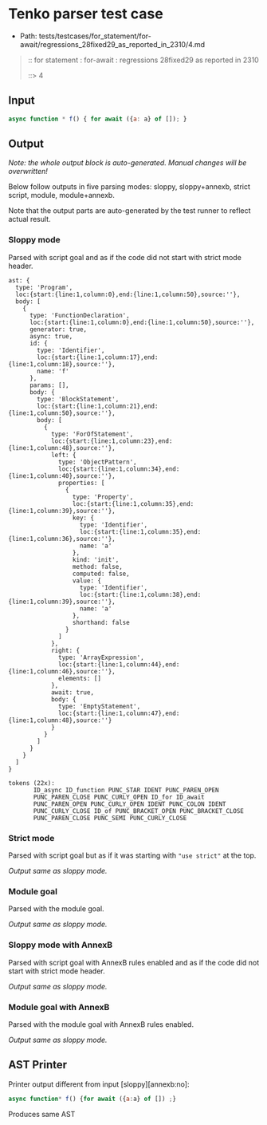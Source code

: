 # Tenko parser test case

- Path: tests/testcases/for_statement/for-await/regressions_28fixed29_as_reported_in_2310/4.md

> :: for statement : for-await : regressions 28fixed29 as reported in 2310
>
> ::> 4

## Input

`````js
async function * f() { for await ({a: a} of []); }
`````

## Output

_Note: the whole output block is auto-generated. Manual changes will be overwritten!_

Below follow outputs in five parsing modes: sloppy, sloppy+annexb, strict script, module, module+annexb.

Note that the output parts are auto-generated by the test runner to reflect actual result.

### Sloppy mode

Parsed with script goal and as if the code did not start with strict mode header.

`````
ast: {
  type: 'Program',
  loc:{start:{line:1,column:0},end:{line:1,column:50},source:''},
  body: [
    {
      type: 'FunctionDeclaration',
      loc:{start:{line:1,column:0},end:{line:1,column:50},source:''},
      generator: true,
      async: true,
      id: {
        type: 'Identifier',
        loc:{start:{line:1,column:17},end:{line:1,column:18},source:''},
        name: 'f'
      },
      params: [],
      body: {
        type: 'BlockStatement',
        loc:{start:{line:1,column:21},end:{line:1,column:50},source:''},
        body: [
          {
            type: 'ForOfStatement',
            loc:{start:{line:1,column:23},end:{line:1,column:48},source:''},
            left: {
              type: 'ObjectPattern',
              loc:{start:{line:1,column:34},end:{line:1,column:40},source:''},
              properties: [
                {
                  type: 'Property',
                  loc:{start:{line:1,column:35},end:{line:1,column:39},source:''},
                  key: {
                    type: 'Identifier',
                    loc:{start:{line:1,column:35},end:{line:1,column:36},source:''},
                    name: 'a'
                  },
                  kind: 'init',
                  method: false,
                  computed: false,
                  value: {
                    type: 'Identifier',
                    loc:{start:{line:1,column:38},end:{line:1,column:39},source:''},
                    name: 'a'
                  },
                  shorthand: false
                }
              ]
            },
            right: {
              type: 'ArrayExpression',
              loc:{start:{line:1,column:44},end:{line:1,column:46},source:''},
              elements: []
            },
            await: true,
            body: {
              type: 'EmptyStatement',
              loc:{start:{line:1,column:47},end:{line:1,column:48},source:''}
            }
          }
        ]
      }
    }
  ]
}

tokens (22x):
       ID_async ID_function PUNC_STAR IDENT PUNC_PAREN_OPEN
       PUNC_PAREN_CLOSE PUNC_CURLY_OPEN ID_for ID_await
       PUNC_PAREN_OPEN PUNC_CURLY_OPEN IDENT PUNC_COLON IDENT
       PUNC_CURLY_CLOSE ID_of PUNC_BRACKET_OPEN PUNC_BRACKET_CLOSE
       PUNC_PAREN_CLOSE PUNC_SEMI PUNC_CURLY_CLOSE
`````

### Strict mode

Parsed with script goal but as if it was starting with `"use strict"` at the top.

_Output same as sloppy mode._

### Module goal

Parsed with the module goal.

_Output same as sloppy mode._

### Sloppy mode with AnnexB

Parsed with script goal with AnnexB rules enabled and as if the code did not start with strict mode header.

_Output same as sloppy mode._

### Module goal with AnnexB

Parsed with the module goal with AnnexB rules enabled.

_Output same as sloppy mode._

## AST Printer

Printer output different from input [sloppy][annexb:no]:

````js
async function* f() {for await ({a:a} of []) ;}
````

Produces same AST
